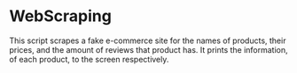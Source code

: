 # WebScraping
This script scrapes a fake e-commerce site for the names of products, their prices, and the amount of reviews that product has. It prints the information, of each product, to the screen respectively.
